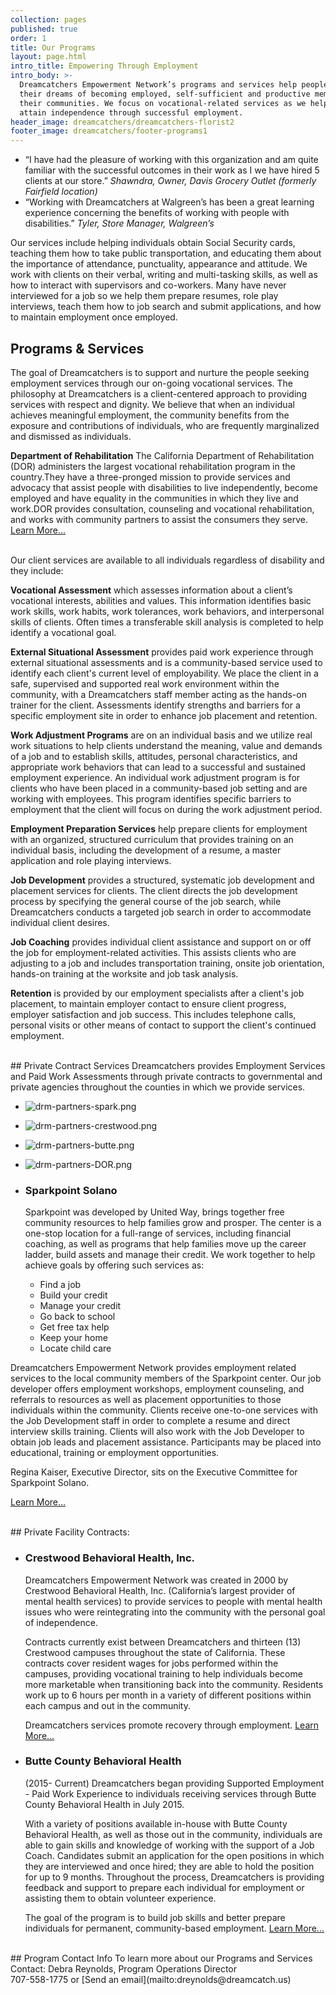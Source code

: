 ```yaml
---
collection: pages
published: true
order: 1
title: Our Programs
layout: page.html
intro_title: Empowering Through Employment
intro_body: >-
  Dreamcatchers Empowerment Network’s programs and services help people achieve
  their dreams of becoming employed, self-sufficient and productive members of
  their communities. We focus on vocational-related services as we help clients
  attain independence through successful employment.
header_image: dreamcatchers/dreamcatchers-florist2
footer_image: dreamcatchers/footer-programs1
---
```


- “I have had the pleasure of working with this organization and am quite familiar with the successful outcomes in their work as I we have hired 5 clients at our store.” _Shawndra, Owner, Davis Grocery Outlet (formerly Fairfield location)_
- “Working with Dreamcatchers at Walgreen’s has been a great learning experience concerning the benefits of working with people with disabilities.” _Tyler, Store Manager, Walgreen’s_

Our services include helping individuals obtain Social Security cards, teaching them how to take public transportation, and educating them about the importance of attendance, punctuality, appearance and attitude.  We work with clients on their verbal, writing and multi-tasking skills, as well as how to interact with supervisors and co-workers.  Many have never interviewed for a job so we help them prepare resumes, role play interviews, teach them how to job search and submit applications, and how to maintain employment once employed.

## Programs & Services
The goal of Dreamcatchers is to support and nurture the people seeking employment services through our on-going vocational services.  The philosophy at Dreamcatchers is a client-centered approach to providing services with respect and dignity. We believe that when an individual achieves meaningful employment, the community benefits from the exposure and contributions of individuals, who are frequently marginalized and dismissed as individuals. 

**Department of Rehabilitation**
The California Department of Rehabilitation (DOR) administers the largest vocational rehabilitation program in the country.They have a three-pronged mission to provide services and advocacy that assist people with disabilities to live independently, become employed and have equality in the communities in which they live and work.DOR provides consultation, counseling and vocational rehabilitation, and works with community partners to assist the consumers they serve. [Learn More...](http://dor.ca.gov/)

<br>
Our client services are available to all individuals regardless of disability and they include:

**Vocational Assessment** which assesses information about a client’s vocational interests, abilities and values. This information identifies basic work skills, work habits, work tolerances, work behaviors, and interpersonal skills of clients. Often times a transferable skill analysis is completed to help identify a vocational goal.

**External Situational Assessment** provides paid work experience through external situational assessments and is a community-based service used to identify each client's current level of employability. We place the client in a safe, supervised and supported real work environment within the community, with a Dreamcatchers staff member acting as the hands-on trainer for the client. Assessments identify strengths and barriers for a specific employment site in order to enhance job placement and retention.

**Work Adjustment Programs** are on an individual basis and we utilize real work situations to help clients understand the meaning, value and demands of a job and to establish skills, attitudes, personal characteristics, and appropriate work behaviors that can lead to a successful and sustained employment experience. An individual work adjustment program is for clients who have been placed in a community-based job setting and are working with employees. This program identifies specific barriers to employment that the client will focus on during the work adjustment period.

**Employment Preparation Services** help prepare clients for employment with an organized, structured curriculum that provides training on an individual basis, including the development of a resume, a master application and role playing interviews.

**Job Development** provides a structured, systematic job development and placement services for clients. The client directs the job development process by specifying the general course of the job search, while Dreamcatchers conducts a targeted job search in order to accommodate individual client desires.

**Job Coaching** provides individual client assistance and support on or off the job for employment-related activities. This assists clients who are adjusting to a job and includes transportation training, onsite job orientation, hands-on training at the worksite and job task analysis.

**Retention** is provided by our employment specialists after a client's job placement, to maintain employer contact to ensure client progress, employer satisfaction and job success. This includes telephone calls, personal visits or other means of contact to support the client's continued employment.

<br>
## Private Contract Services
Dreamcatchers provides Employment Services and Paid Work Assessments through private contracts to governmental and private agencies throughout the counties in which we provide services. 

 - ![drm-partners-spark.png](/content/media/drm-partners-spark.png)
 - ![drm-partners-crestwood.png](/content/media/drm-partners-crestwood.png)
 - ![drm-partners-butte.png](/content/media/drm-partners-butte.png)
 - ![drm-partners-DOR.png](/content/media/drm-partners-DOR.png)


- ### Sparkpoint Solano
  
  Sparkpoint was developed by United Way, brings together free community resources to help families grow and prosper. The center is a one-stop location for a full-range of services, including financial coaching, as well as programs that help families move up the career ladder, build assets and manage their credit. We work together to help achieve goals by offering such services as:
  - Find a job
  - Build your credit
  - Manage your credit
  - Go back to school
  - Get free tax help
  - Keep your home
  - Locate child care

Dreamcatchers Empowerment Network provides employment related services to the local community members of the Sparkpoint center. Our job developer offers employment workshops, employment counseling, and referrals to resources as well as placement opportunities to those individuals within the community. Clients receive one-to-one services with the Job Development staff in order to complete a resume and direct interview skills training. Clients will also work with the Job Developer to obtain job leads and placement assistance. Participants may be placed into educational, training or employment opportunities.

 Regina Kaiser, Executive Director, sits on the Executive Committee for Sparkpoint Solano.

[Learn More...](http://www.sparkpointcenters.org/)

<br>
## Private Facility Contracts: 

- ### Crestwood Behavioral Health, Inc.

  Dreamcatchers Empowerment Network was created in 2000 by Crestwood Behavioral Health, Inc. (California’s largest provider of mental health services) to provide services to people with mental health issues who were reintegrating into the community with the personal goal of independence.
  
  Contracts currently exist between Dreamcatchers and thirteen (13) Crestwood campuses throughout the state of California. These contracts cover resident wages for jobs performed within the campuses, providing vocational training to help individuals become more marketable when transitioning back into the community. Residents work up to 6 hours per month in a variety of different positions within each campus and out in the community.
  
  Dreamcatchers services promote recovery through employment. [Learn More...](http://www.crestwoodbehavioralhealth.com/)

- ### Butte County Behavioral Health
  
  (2015- Current) Dreamcatchers began providing Supported Employment - Paid Work Experience to	individuals receiving services through Butte County Behavioral Health in July 2015.
  
  With a variety of positions available in-house with Butte County Behavioral Health, as well as those out in the community, individuals are able to gain skills and knowledge of working with the support of a Job Coach. Candidates submit an application for the open positions in which they are interviewed and once hired; they are able to hold the position for up to 9 months. Throughout the process, Dreamcatchers is providing feedback and support to prepare each individual for employment or assisting them to obtain volunteer experience.
  
  The goal of the program is to build job skills and better prepare individuals for permanent, community-based employment. [Learn More...](https://www.buttecounty.net/behavioralhealth/Home.aspx)
  

<br>
## Program Contact Info
To learn more about our Programs and Services<br>
Contact: Debra Reynolds, Program Operations Director
<br>707-558-1775 or [Send an email](mailto:dreynolds@dreamcatch.us)
